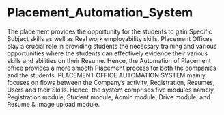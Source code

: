 # Placement_Automation_System
The placement provides the opportunity for the students to gain Specific Subject skills as well as Real work employability skills. Placement Offices play a crucial role in providing students the necessary training and various opportunities where the students can effectively evidence their various skills and abilities on their Resume. Hence, the Automation of Placement office provides a more smooth Placement process for both the companies and the students. PLACEMENT OFFICE AUTOMATION SYSTEM mainly focuses on flows between the Company’s activity, Registration, Resumes, Users and their Skills. Hence, the system comprises five modules namely, Registration module, Student module, Admin module, Drive module, and Resume &amp; Image upload module.
